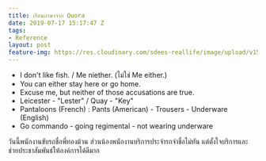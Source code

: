 ```yaml
---
title: เรียนภาษาจาก Quora
date: 2019-07-17 15:17:47 Z
tags:
- Reference
layout: post
feature-img: https://res.cloudinary.com/sdees-reallife/image/upload/v1555658919/sample_feature_img.png
---
```


- I don't like fish. / Me niether. (ไม่ใช่ Me either.)
- You can either stay here or go home.
- Excuse me, but neither of those accusations are true.
- Leicester - "Lester" / Quay - "Key"
- Pantaloons (French) : Pants (American) - Trousers - Underware (English)
- Go commando - going regimental - not wearing underware

<i class="fa fa-child" style="color:plum"></i>

วันนี้พนักงานขับรถชื่อพี่ทองม้วน ส่วนน้องพนักงานบริการประจำรถจำชื่อไม่ทัน แต่ตั้งใจบริการและช่วยประชาสัมพันธ์ให้องค์การได้ดีมาก
